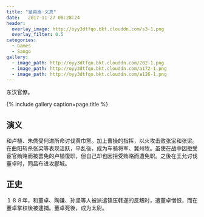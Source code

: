 ```yaml
---
title: "皇甫嵩·义真"
date:   2017-11-27 08:28:24
header:
  overlay_image: http://oyy3dtfqo.bkt.clouddn.com/s3-1.png
  overlay_filter: 0.5
categories:
  - Games
  - Sango
gallery:
  - image_path: http://oyy3dtfqo.bkt.clouddn.com/202-1.png
  - image_path: http://oyy3dtfqo.bkt.clouddn.com/a172-1.png
  - image_path: http://oyy3dtfqo.bkt.clouddn.com/a126-1.png
---
```


东汉官僚。

{% include gallery caption=page.title %}

## 演义

和卢植、朱儁受何进所命讨伐黄巾黨。加上曹操的指挥，以火攻击败张宝和张梁。在曲阳斩杀张梁等表现活跃，平乱後，成为车骑将军、冀州牧。虽使在战中因拒受宦官贿赂而被罢免的卢植復职，但自己却也因拒受贿赂而遭免职。之後在王允讨伐董卓时，同吕布进攻郿城。

## 正史

１８８年，和董卓、陶谦、孙坚等人被派遣镇压韩遂的反叛时，遭董卓憎恨，而在董卓掌权後被逮捕。董卓死後，成为太尉。